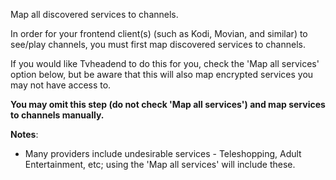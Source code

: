 Map all discovered services to channels.


In order for your frontend client(s) (such as Kodi, Movian, and similar)
to see/play channels, you must first map discovered services to
channels.


If you would like Tvheadend to do this for you, check the
'Map all services' option below, but be aware that this will also map
encrypted services you may not have access to.


**You may omit this step (do not check 'Map all services') and
map services to channels manually.**


**Notes**:
* Many providers include undesirable services - Teleshopping, Adult
  Entertainment, etc; using the 'Map all services' will include these.
